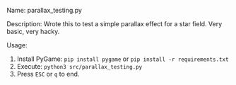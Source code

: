 Name: parallax_testing.py

Description: Wrote this to test a simple parallax effect for a star field. Very basic, very hacky.

Usage:
  1. Install PyGame: `pip install pygame` or `pip install -r requirements.txt`
  2. Execute: `python3 src/parallax_testing.py`
  3. Press `ESC` or `q` to end.

